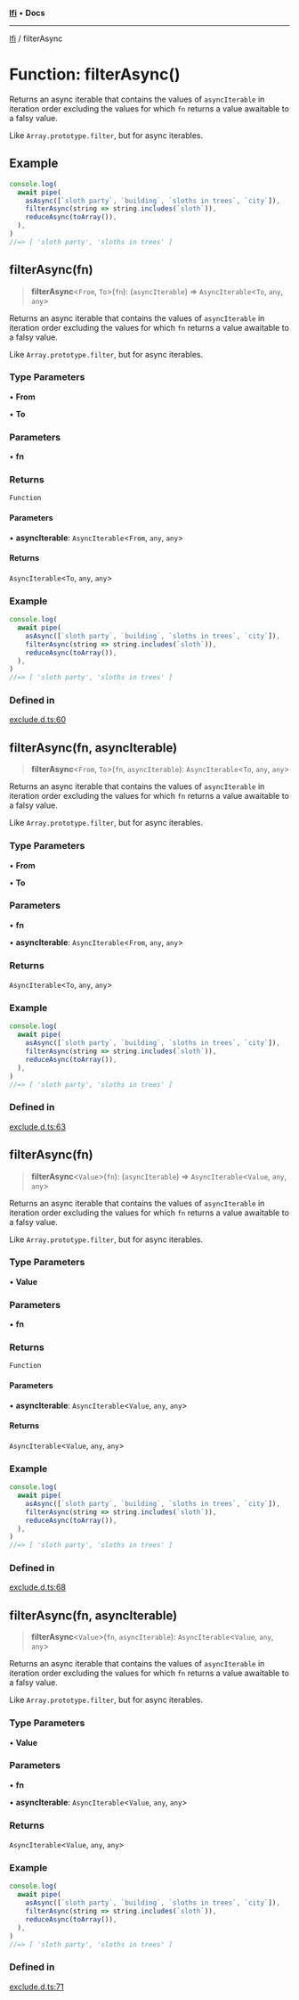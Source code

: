 [**lfi**](../readme.md) • **Docs**

***

[lfi](../globals.md) / filterAsync

# Function: filterAsync()

Returns an async iterable that contains the values of `asyncIterable` in
iteration order excluding the values for which `fn` returns a value awaitable
to a falsy value.

Like `Array.prototype.filter`, but for async iterables.

## Example

```js
console.log(
  await pipe(
    asAsync([`sloth party`, `building`, `sloths in trees`, `city`]),
    filterAsync(string => string.includes(`sloth`)),
    reduceAsync(toArray()),
  ),
)
//=> [ 'sloth party', 'sloths in trees' ]
```

## filterAsync(fn)

> **filterAsync**\<`From`, `To`\>(`fn`): (`asyncIterable`) => `AsyncIterable`\<`To`, `any`, `any`\>

Returns an async iterable that contains the values of `asyncIterable` in
iteration order excluding the values for which `fn` returns a value awaitable
to a falsy value.

Like `Array.prototype.filter`, but for async iterables.

### Type Parameters

• **From**

• **To**

### Parameters

• **fn**

### Returns

`Function`

#### Parameters

• **asyncIterable**: `AsyncIterable`\<`From`, `any`, `any`\>

#### Returns

`AsyncIterable`\<`To`, `any`, `any`\>

### Example

```js
console.log(
  await pipe(
    asAsync([`sloth party`, `building`, `sloths in trees`, `city`]),
    filterAsync(string => string.includes(`sloth`)),
    reduceAsync(toArray()),
  ),
)
//=> [ 'sloth party', 'sloths in trees' ]
```

### Defined in

[exclude.d.ts:60](https://github.com/TomerAberbach/lfi/blob/d7a0f90dd72245d6efd6bd97c58a78b3f3028f25/src/operations/exclude.d.ts#L60)

## filterAsync(fn, asyncIterable)

> **filterAsync**\<`From`, `To`\>(`fn`, `asyncIterable`): `AsyncIterable`\<`To`, `any`, `any`\>

Returns an async iterable that contains the values of `asyncIterable` in
iteration order excluding the values for which `fn` returns a value awaitable
to a falsy value.

Like `Array.prototype.filter`, but for async iterables.

### Type Parameters

• **From**

• **To**

### Parameters

• **fn**

• **asyncIterable**: `AsyncIterable`\<`From`, `any`, `any`\>

### Returns

`AsyncIterable`\<`To`, `any`, `any`\>

### Example

```js
console.log(
  await pipe(
    asAsync([`sloth party`, `building`, `sloths in trees`, `city`]),
    filterAsync(string => string.includes(`sloth`)),
    reduceAsync(toArray()),
  ),
)
//=> [ 'sloth party', 'sloths in trees' ]
```

### Defined in

[exclude.d.ts:63](https://github.com/TomerAberbach/lfi/blob/d7a0f90dd72245d6efd6bd97c58a78b3f3028f25/src/operations/exclude.d.ts#L63)

## filterAsync(fn)

> **filterAsync**\<`Value`\>(`fn`): (`asyncIterable`) => `AsyncIterable`\<`Value`, `any`, `any`\>

Returns an async iterable that contains the values of `asyncIterable` in
iteration order excluding the values for which `fn` returns a value awaitable
to a falsy value.

Like `Array.prototype.filter`, but for async iterables.

### Type Parameters

• **Value**

### Parameters

• **fn**

### Returns

`Function`

#### Parameters

• **asyncIterable**: `AsyncIterable`\<`Value`, `any`, `any`\>

#### Returns

`AsyncIterable`\<`Value`, `any`, `any`\>

### Example

```js
console.log(
  await pipe(
    asAsync([`sloth party`, `building`, `sloths in trees`, `city`]),
    filterAsync(string => string.includes(`sloth`)),
    reduceAsync(toArray()),
  ),
)
//=> [ 'sloth party', 'sloths in trees' ]
```

### Defined in

[exclude.d.ts:68](https://github.com/TomerAberbach/lfi/blob/d7a0f90dd72245d6efd6bd97c58a78b3f3028f25/src/operations/exclude.d.ts#L68)

## filterAsync(fn, asyncIterable)

> **filterAsync**\<`Value`\>(`fn`, `asyncIterable`): `AsyncIterable`\<`Value`, `any`, `any`\>

Returns an async iterable that contains the values of `asyncIterable` in
iteration order excluding the values for which `fn` returns a value awaitable
to a falsy value.

Like `Array.prototype.filter`, but for async iterables.

### Type Parameters

• **Value**

### Parameters

• **fn**

• **asyncIterable**: `AsyncIterable`\<`Value`, `any`, `any`\>

### Returns

`AsyncIterable`\<`Value`, `any`, `any`\>

### Example

```js
console.log(
  await pipe(
    asAsync([`sloth party`, `building`, `sloths in trees`, `city`]),
    filterAsync(string => string.includes(`sloth`)),
    reduceAsync(toArray()),
  ),
)
//=> [ 'sloth party', 'sloths in trees' ]
```

### Defined in

[exclude.d.ts:71](https://github.com/TomerAberbach/lfi/blob/d7a0f90dd72245d6efd6bd97c58a78b3f3028f25/src/operations/exclude.d.ts#L71)
